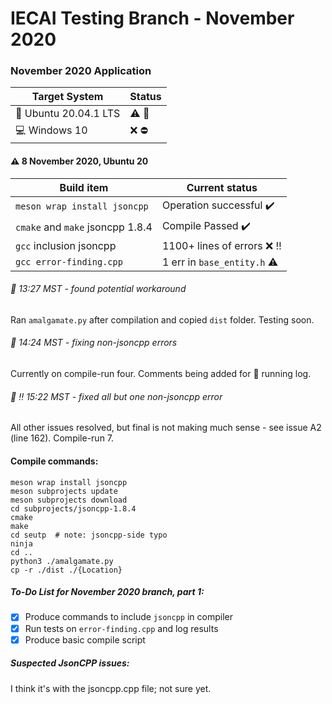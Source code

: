 # IECAI Testing Branch - November 2020
### November 2020 Application

|  Target System  | Status |
|-----------------|--------|
| :penguin: Ubuntu 20.04.1 LTS | :warning: :repeat: |
| :computer: Windows 10 | :x: :no_entry: |



#### :warning: 8 November 2020, Ubuntu 20
|     Build item      |  Current status  |
|---------------------|---------------|
|`meson wrap install jsoncpp`|  Operation successful :heavy_check_mark: |
| `cmake` and `make`  jsoncpp 1.8.4   |   Compile Passed  :heavy_check_mark:  |
|`gcc` inclusion jsoncpp| 1100+ lines of errors :x: :bangbang:  |
|`gcc error-finding.cpp`| 1 err in `base_entity.h` :warning:|

###### :memo:  13:27 MST - found potential workaround
Ran `amalgamate.py` after compilation and copied `dist` folder. Testing soon.
###### :memo: 14:24 MST - fixing non-jsoncpp errors
Currently on compile-run four. Comments being added for :ledger: running log.
###### :memo: :bangbang: 15:22 MST - fixed all but one non-jsoncpp error
All other issues resolved, but final is not making much sense - see issue A2 (line 162). Compile-run 7.

#### Compile commands:
```
meson wrap install jsoncpp
meson subprojects update
meson subprojects download
cd subprojects/jsoncpp-1.8.4
cmake
make
cd seutp  # note: jsoncpp-side typo
ninja
cd ..
python3 ./amalgamate.py
cp -r ./dist ./{Location}
```

##### To-Do List for November 2020 branch, part 1:
- [x] Produce commands to include `jsoncpp` in compiler
- [x] Run tests on `error-finding.cpp` and log results
- [x] Produce basic compile script

##### Suspected JsonCPP issues:
I think it's with the jsoncpp.cpp file; not sure yet.
